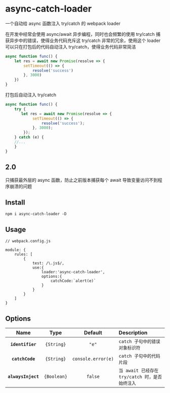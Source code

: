 # async-catch-loader
一个自动给 async 函数注入 try/catch 的 webpack loader

在开发中经常会使用 async/await 异步编程，同时也会频繁的使用 try/catch 捕获异步中的错误，使得业务代码充斥这 try/catch 非常的冗余，使用这个 loader 可以只在打包后的代码自动注入 try/catch，使得业务代码非常简洁


```javascript
async function func() {
    let res = await new Promise(resolve => {
        setTimeout(() => {
            resolve('success')
        }, 3000)
    })
}
```

打包后自动注入 try/catch
```javascript
async function func() {
    try {
       let res = await new Promise(resolve => {
            setTimeout(() => {
                resolve('success');
            }, 3000);
        });
    } catch (e) {
    //...
    }
}
```

## 2.0
只捕获最外层的 async 函数，防止之前版本捕获每个 await 导致变量访问不到程序崩溃的问题

## Install

```
npm i async-catch-loader -D
```

## Usage

```
// webpack.config.js

module: {
    rules: [
        {
            test: /\.js$/,
            use:{
                loader:'async-catch-loader',
                options:{
                    catchCode:`alert(e)`
                }
            }
        }
    ]
}
```

## Options
|Name|Type|Default|Description|
|:--:|:--:|:--:|:----------|
|**`identifier`**|`{String}`|`"e"`|`catch 子句中的错误对象标识符`
|**`catchCode`**|`{String}`|`console.error(e)`|`catch 子句中的代码片段`
|**`alwaysInject`**|`{Boolean}`|`false`|`当 await 已经存在 try/catch 时，是否始终注入`

